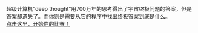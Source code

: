 超级计算机“deep thought”用700万年的思考得出了宇宙终极问题的答案，但是答案却遗失了。而你则是需要从它的程序中找出终极答案到底是什么。<br><a href="http://49.234.62.86:9999/UniverseFinalAnswer">点击这里，开始你的比赛！</a>